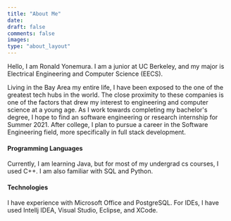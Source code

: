 ```yaml
---
title: "About Me"
date:
draft: false
comments: false
images: 
type: "about_layout" 
---
```


Hello, I am Ronald Yonemura. I am a junior at UC
Berkeley, and my major is Electrical Engineering
and Computer Science (EECS). 

Living in the Bay Area my entire life, I have been
exposed to the one of the greatest tech hubs in the
world. The close proximity to these companies is one
of the factors that drew my interest to engineering 
and computer science at a young age. As I work towards 
completing my bachelor's degree, I hope to find an
software engineering or research internship for Summer
2021. After college, I plan to pursue a career in the 
Software Engineering field, more specifically in full 
stack development.

#### **Programming Languages**

Currently, I am learning Java, but for most of my undergrad
cs courses, I used C++. I am also familiar with SQL and Python.

#### **Technologies**

I have experience with Microsoft Office and PostgreSQL.
For IDEs, I have used Intellj IDEA, Visual Studio, Eclipse,
and XCode.

